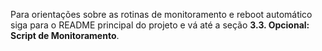 Para orientações sobre as rotinas de monitoramento e reboot automático siga para o README principal do projeto e vá até a seção **3.3. Opcional: Script de Monitoramento**.